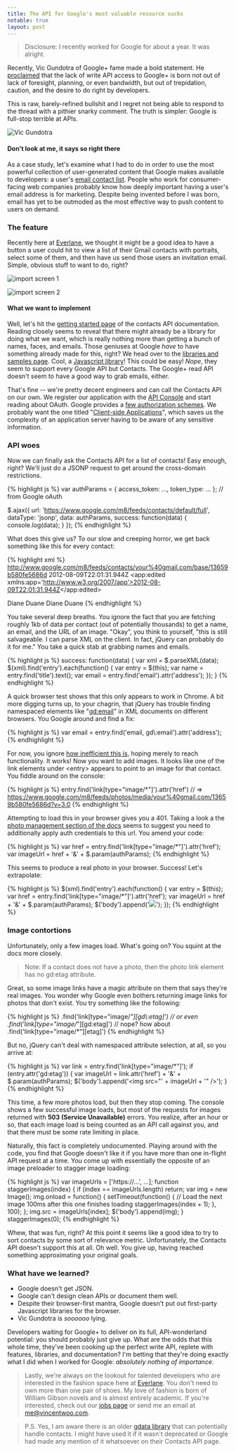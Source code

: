 ```yaml
---
title: The API for Google's most valuable resource sucks
notable: true
layout: post
---
```


> Disclosure: I recently worked for Google for about a year. It was alright.

Recently, Vic Gundotra of Google+ fame made a bold statement. He
[proclaimed](https://plus.google.com/107117483540235115863/posts/EstNjiL2uon)
that the lack of write API access to Google+ is born not out of lack of
foresight, planning, or even bandwidth, but out of trepidation, caution, and the
desire to do right by developers.

This is raw, barely-refined bullshit and I regret not being able to respond to
the thread with a pithier snarky comment. The truth is simpler: Google is
full-stop terrible at APIs.

![Vic Gundotra][vic]
#### Don't look at me, it says so right there

As a case study, let's examine what I had to do in order to use the most
powerful collection of user-generated content that Google makes available to
developers: a user's [email contact list][1]. People who work for consumer-
facing web companies probably know how deeply important having a user's email
address is for marketing. Despite being invented before I was born, email has
yet to be outmoded as the most effective way to push content to users on demand.

### The feature

Recently here at [Everlane][2], we thought it might be a good idea to have a
button a user could hit to view a list of their Gmail contacts with portraits,
select some of them, and then have us send those users an invitation email.
Simple, obvious stuff to want to do, right?

![import screen 1][screen]

![import screen 2][ui]
#### What we want to implement

Well, let's hit the [getting started page][3] of the contacts API documentation.
Reading closely seems to reveal that there might already be a library for doing
what we want, which is really nothing more than getting a bunch of names, faces,
and emails. Those geniuses at Google *have* to have something already made for
this, right? We head over to the [libraries and samples page][4]. Cool, a
[Javascript library][5]! This could be easy! *Nope*, they seem to support every
Google API but Contacts. The Google+ read API doesn't seem to have a good way to
grab emails, either.

That's fine -- we're pretty decent engineers and can call the Contacts API on
our own. We register our application with the [API Console][6] and start reading
about OAuth. Google provides a [few authorization schemes][7]. We probably want
the one titled "[Client-side Applications][8]", which saves us the complexity of
an application server having to be aware of any sensitive information.

### API woes

Now we can finally ask the Contacts API for a list of contacts! Easy enough,
right? We'll just do a JSONP request to get around the cross-domain
restrictions.

{% highlight js %}
var authParams = { access_token: ..., token_type: ... }; // from Google oAuth

$.ajax({
  url: 'https://www.google.com/m8/feeds/contacts/default/full',
  dataType: 'jsonp',
  data: authParams,
  success: function(data) { console.log(data); }
});
{% endhighlight %}

What does this give us? To our slow and creeping horror, we get back something
like this for every contact:

{% highlight xml %}
<entry gd:etag='&quot;QHc_fDVSLit7I2A9WhJXFUkDQQ0.&quot;'>
  <id>http://www.google.com/m8/feeds/contacts/your%40gmail.com/base/13659b580fe5686d</id>
  <updated>2012-08-09T22:01:31.944Z</updated>
  <app:edited xmlns:app='http://www.w3.org/2007/app'>2012-08-09T22:01:31.944Z</app:edited>
  <category scheme='http://schemas.google.com/g/2005#kind' term='http://schemas.google.com/contact/2008#contact'/>
  <title>Diane Duane</title>
  <link
    rel='http://schemas.google.com/contacts/2008/rel#photo'
    type='image/*'
    href='https://www.google.com/m8/feeds/photos/media/your%40gmail.com/13659b580fe5686d?v=3.0'
    gd:etag='&quot;UWlBIlclWit7I2A9AFQKRg9YFXoHL0oQSQA.&quot;'/>
  <link
    rel='self'
    type='application/atom+xml'
    href='https://www.google.com/m8/feeds/contacts/your%40gmail.com/full/13659b580fe5686d?v=3.0'/>
  <link
    rel='edit'
    type='application/atom+xml'
    href='https://www.google.com/m8/feeds/contacts/your%40gmail.com/full/13659b580fe5686d?v=3.0'/>
  <gd:name>
    <gd:fullName>Diane Duane</gd:fullName>
    <gd:givenName>Diane</gd:givenName>
    <gd:familyName>Duane</gd:familyName>
  </gd:name>
  <gd:email
    rel='http://schemas.google.com/g/2005#other'
    address='diane.duane@gmail.com'
    primary='true'/>
</entry>
{% endhighlight %}

You take several deep breaths. You ignore the fact that you are fetching roughly
1kb of data per contact (out of potentially thousands) to get a name, an email,
and the URL of an image. "Okay", you think to yourself, "this is still
salvageable. I can parse XML on the client. In fact, jQuery can probably do it
for me." You take a quick stab at grabbing names and emails.

{% highlight js %}
success: function(data) {
  var xml = $.parseXML(data);
  $(xml).find('entry').each(function() {
    var entry = $(this);
    var name  = entry.find('title').text();
    var email = entry.find('email').attr('address');
  });
}
{% endhighlight %}

A quick browser test shows that this only appears to work in Chrome. A bit more
digging turns up, to your chagrin, that jQuery has trouble finding namespaced
elements like "<gd:email>" in XML documents on different browsers. You Google
around and find a fix:

{% highlight js %}
var email = entry.find('email, gd\\:email').attr('address');
{% endhighlight %}

For now, you ignore [how inefficient this is][9], hoping merely to reach
functionality. It works! Now you want to add images. It looks like one of the
link elements under \<entry\> appears to point to an image for that contact. You
fiddle around on the console:

{% highlight js %}
entry.find('link[type="image/*"]').attr('href')
// => https://www.google.com/m8/feeds/photos/media/your%40gmail.com/13659b580fe5686d?v=3.0
{% endhighlight %}

Attempting to load this in your browser gives you a 401. Taking a look a the
[photo management section of the docs][10] seems to suggest you need to
additionally apply auth credentials to this url. You amend your code:

{% highlight js %}
var href = entry.find('link[type="image/*"]').attr('href');
var imageUrl = href + '&' + $.param(authParams);
{% endhighlight %}

This seems to produce a real photo in your browser. Success! Let's extrapolate:

{% highlight js %}
$(xml).find('entry').each(function() {
  var entry = $(this);
  var href = entry.find('link[type="image/*"]').attr('href');
  var imageUrl = href + '&' + $.param(authParams);
  $('body').append('<img src="' + imageUrl + '" />');
});
{% endhighlight %}

### Image contortions

Unfortunately, only a few images load. What's going on? You squint at the docs
more closely.

> Note: If a contact does not have a photo, then the photo link element has no
> gd:etag attribute.

Great, so some image links have a magic attribute on them that says they're real
images. You wonder why Google even bothers returning image links for photos that
don't exist. You try something like the following:

{% highlight js %}
.find('link[type="image/*"][gd\\:etag]') // or even
.find('link[type="image/*"][gd:etag]') // nope? how about
.find('link[type="image/*"][etag]')
{% endhighlight %}

But no, jQuery can't deal with namespaced attribute selection, at all, so you
arrive at:

{% highlight js %}
var link = entry.find('link[type="image/*"]');
if (entry.attr('gd:etag')) {
  var imageUrl = link.attr('href') + '&' + $.param(authParams);
  $('body').append('&lt;img src="' + imageUrl + '" /&gt;');
}
{% endhighlight %}

This time, a few more photos load, but then they stop coming. The console shows
a few successful image loads, but most of the requests for images returned with
**503 (Service Unavailable)** errors. You realize, after an hour or so, that
each image load is being counted as an API call against you, and that there must
be some rate limiting in place.

Naturally, this fact is completely undocumented. Playing around with the
code, you find that Google doesn't like it if you have more than one in-flight
API request at a time. You come up with essentially the opposite of an image
preloader to stagger image loading:

{% highlight js %}
var imageUrls = ['https://...', ...];
function staggerImages(index) {
  if (index == imageUrls.length) return;
  var img = new Image();
  img.onload = function() {
    setTimeout(function() {
      // Load the next image 100ms after this one finishes loading
      staggerImages(index + 1);
    }, 100);
  };
  img.src = imageUrls[index];
  $('body').append(img);
}
staggerImages(0);
{% endhighlight %}

Whew, that was fun, right? At this point it seems like a good idea to try to
sort contacts by some sort of relevance metric. Unfortunately, the Contacts API
doesn't support this at all. Oh well. You give up, having reached something
approximating your original goals.

### What have we learned?

* Google doesn't get JSON.
* Google can't design clean APIs or document them well.
* Despite their browser-first mantra, Google doesn't put out first-party
  Javascript libraries for the browser.
* Vic Gundotra is *soooooo* lying.

Developers waiting for Google+ to deliver on its full, API-wonderland potential:
you should probably just give up. What are the odds that this whole time,
they've been cooking up the perfect write API, replete with features, libraries,
and documentation? I'm betting that they're doing exactly what I did when I
worked for Google: *absolutely nothing of importance*.

> Lastly, we're always on the lookout for talented developers who are interested
in the fashion space here at [Everlane][2]. You don't need to own more than one
pair of shoes. My love of fashion is born of William Gibson novels and is almost
entirely academic. If you're interested, check out our [jobs page][jobs] or send
me an email at [me@vincentwoo.com][email].

> P.S. Yes, I am aware there is an older [gdata library][11] that can
potentially handle contacts. I might have used it if it wasn't deprecated or
Google had made any mention of it whatsoever on their Contacts API page.

[1]: https://developers.google.com/google-apps/contacts/v3/
[2]: https://www.everlane.com/about
[3]: https://developers.google.com/google-apps/contacts/v3/index#getting_started
[4]: https://developers.google.com/google-apps/tasks/downloads
[5]: http://code.google.com/p/google-api-javascript-client/
[6]: https://code.google.com/apis/console#access
[7]: https://developers.google.com/accounts/docs/OAuth2#scenarios
[8]: https://developers.google.com/accounts/docs/OAuth2UserAgent
[9]: http://www.steveworkman.com/html5-2/javascript/2011/improving-javascript-xml-node-finding-performance-by-2000/
[10]: https://developers.google.com/google-apps/contacts/v3/index#retrieving_a_contacts_photo
[11]: http://code.google.com/p/gdata-javascript-client/

[vic]: http://farm9.staticflickr.com/8440/7784924826_01c136c801.jpg "Vic Gundotra, ladies and gentlemen"
[screen]: http://farm9.staticflickr.com/8293/7784680274_968248f0fb_z.jpg
[ui]: http://farm9.staticflickr.com/8437/7785016330_cf1cf02710_z.jpg
[jobs]: https://www.everlane.com/jobs
[email]: mailto:me@vincentwoo.com
